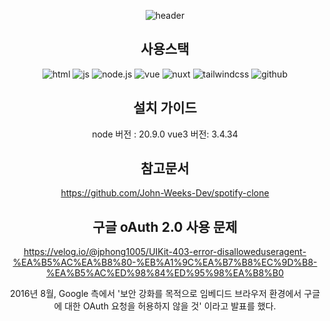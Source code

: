 <div align=center>
  
![header](https://capsule-render.vercel.app/api?type=venom&color=1db954&height=260&section=header&text=Spotify%20Clone&fontSize=90&fontColor=191919)

## 사용스택
![html](https://img.shields.io/badge/HTML5-E34F26?style=for-the-badge&logo=html5&logoColor=white)
![js](https://img.shields.io/badge/JavaScript-F7DF1E?style=for-the-badge&logo=JavaScript&logoColor=white)
![node.js](https://img.shields.io/badge/Node.js-43853D?style=for-the-badge&logo=node.js&logoColor=white)
![vue](https://img.shields.io/badge/Vue.js-35495E?style=for-the-badge&logo=vue.js&logoColor=4FC08D)
![nuxt](https://img.shields.io/badge/Nuxtjs-1db954?style=flat&logo=Nuxt.js&logoColor=#00DC82)
![tailwindcss](https://img.shields.io/badge/Tailwind_CSS-38B2AC?style=for-the-badge&logo=tailwind-css&logoColor=white)
![github](https://img.shields.io/badge/GitHub-100000?style=for-the-badge&logo=github&logoColor=white)

## 설치 가이드
node 버전 : 20.9.0
vue3 버전: 3.4.34

## 참고문서
https://github.com/John-Weeks-Dev/spotify-clone


## 구글 oAuth 2.0 사용 문제
https://velog.io/@jphong1005/UIKit-403-error-disalloweduseragent-%EA%B5%AC%EA%B8%80-%EB%A1%9C%EA%B7%B8%EC%9D%B8-%EA%B5%AC%ED%98%84%ED%95%98%EA%B8%B0

2016년 8월, Google 측에서 '보안 강화를 목적으로 임베디드 브라우저 환경에서 구글에 대한 OAuth 요청을 허용하지 않을 것' 이라고 발표를 했다.

</div>

